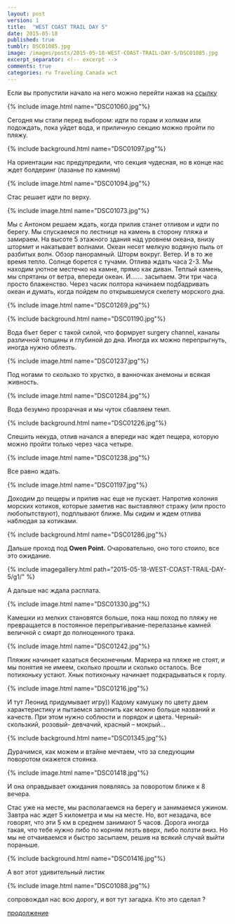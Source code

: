 ```yaml
---
layout: post
version: 1
title:  "WEST COAST TRAIL DAY 5"
date: 2015-05-18
published: true
tumblr: DSC01085.jpg
image: /images/posts/2015-05-18-WEST-COAST-TRAIL-DAY-5/DSC01085.jpg
excerpt_separator: <!-- excerpt -->
comments: true
categories: ru Traveling Canada wct
---
```


Если вы пропустили начало на него можно перейти нажав на [ссылку](/ru/traveling/canada/wct/2015/05/14/WEST-COAST-TRAIL-DAY-1.html)

{% include image.html name="DSC01060.jpg"%}

Сегодня мы стали перед выбором: идти по горам и холмам или подождать, пока уйдет вода, и приличную секцию можно пройти по пляжу.
<!-- excerpt -->
{% include background.html name="DSC01097.jpg"%}

На ориентации нас предупредили, что секция чудесная, но в конце нас ждет болдеринг (лазанье по камням)

{% include image.html name="DSC01094.jpg"%}

Стас решает идти по верху.

{% include image.html name="DSC01073.jpg"%}

Мы с Антоном решаем ждать, когда прилив станет отливом и идти по берегу. Мы спускаемся по лестнице на камень в сторону пляжа и замираем. На высоте 5 этажного здания над уровнем океана, внизу штормит и накатывает волнами. Океан несет мелкую водяную пыль от разбитых волн. Обзор панорамный. Шторм вокруг. Ветер. И в то же время тепло. Солнце борется с тучами. Отлива ждать часа 2-3. Мы находим  уютное местечко на камне, прямо как диван.  Теплый камень, мы спрятаны от ветра, впереди океан. И……. засыпаем. Эти три часа просто блаженство. Через часик полтора начинаем подбадривать океан и думать, когда пойдем по открывшемуся скелету морского дна.

{% include image.html name="DSC01269.jpg"%}

{% include background.html name="DSC01190.jpg"%}

Вода бъет берег с такой силой, что формрует surgery channel, каналы различной толщины и глубиной до дна. Иногда их можно перепрыгнуть, иногда нужно облезть.

{% include image.html name="DSC01237.jpg"%}

Под ногами то скользко то хрустко, в ванночках анемоны и всякая живность.

{% include image.html name="DSC01284.jpg"%}

Вода безумно прозрачная и мы чуток сбавляем темп.

{% include background.html name="DSC01226.jpg"%}

Спешить некуда, отлив начался а впереди нас ждет пещера, которую можно пройти только через часа четыре.

{% include image.html name="DSC01238.jpg"%}

Все равно ждать.

{% include image.html name="DSC01197.jpg"%}

Доходим до пещеры и прилив нас еще не пускает. Напротив колония морских котиков, которые заметив нас выставляют стражу (или просто любопытствуют), подплывают ближе. Мы сидим и ждем отлива наблюдая за котиками.

{% include background.html name="DSC01286.jpg"%}

Дальше проход под  **Owen Point.**
Очаровательно, оно того стоило, все это ожидание.

{% include imagegallery.html path="2015-05-18-WEST-COAST-TRAIL-DAY-5/g1/" %}

А дальше нас ждала расплата.

{% include image.html name="DSC01330.jpg"%}

Камешки из мелких становятся больше, пока наш поход по пляжу не превращается в постоянное перепрыгивание-перелазанье камней величной с смарт до полноценного трака.

{% include image.html name="DSC01242.jpg"%}

Пляжик начинает казаться бесконечным. Маркера на пляже не стоят, и мы понятия не имеем, сколько прошли и сколько осталось. Все потихоньку устают. Хнык потихоньку начинает подкрадываться к горлу.

{% include image.html name="DSC01216.jpg"%}

И тут Леонид придумывает игру)) Кадому камушку по цвету даем характеристику и пытаемся запонить как можно больше названий и качеств. При этом нужно соблюсти и порядок и цвета. Черный-скользкий, розовый- девчачий, красный – мокрый…

{% include background.html name="DSC01345.jpg"%}

Дурачимся, как можем и втайне мечтаем, что за следующим поворотом окажется стоянка.

{% include image.html name="DSC01418.jpg"%}

И она оправдывает ожидания появляясь за поворотом ближе к 8 вечера.

Стас уже на месте, мы располагаемся на берегу и занимаемся ужином. Завтра нас ждет 5 километра и мы на месте. Но, вот незадача, все говорят, что эти 5 км в среднем занимают 5 часов. Дорога иногда такая, что тебе нужно либо по корням лезть вверх, либо ползти вниз. Но мы не отчаиваемся и быстро засыпаем, решив на всякий случай выйти пораньше.

{% include background.html name="DSC01416.jpg"%}

А вот этот удивительный листик

{% include image.html name="DSC01088.jpg"%}

сопровождал нас всю дорогу, и вот тут загадка. Кто это сделал ?

[продолжение](/ru/traveling/canada/wct/2015/05/19/WEST-COAST-TRAIL-DAY-6.html)
